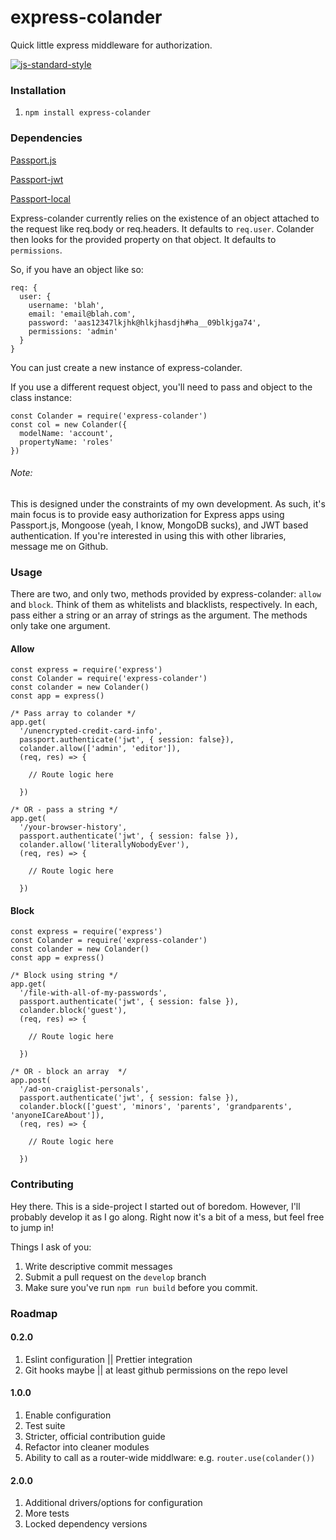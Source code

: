 # express-colander
Quick little express middleware for authorization.

[![js-standard-style](https://img.shields.io/badge/code%20style-standard-brightgreen.svg)](http://standardjs.com)


### Installation
1. `npm install express-colander`

### Dependencies
[Passport.js](http://passportjs.org)

[Passport-jwt](https://github.com/themikenicholson/passport-jwt)

[Passport-local](https://github.com/jaredhanson/passport-local')

Express-colander currently relies on the existence of an object attached to the request like req.body or req.headers. It defaults to `req.user`. Colander then looks for the provided property on that object. It defaults to `permissions`.

So, if you have an object like so:
```
req: {
  user: {
    username: 'blah',
    email: 'email@blah.com',
    password: 'aas12347lkjhk@hlkjhasdjh#ha__09blkjga74',
    permissions: 'admin'
  }
}
```
You can just create a new instance of express-colander.

If you use a different request object, you'll need to pass and object to the class instance:
```
const Colander = require('express-colander')
const col = new Colander({
  modelName: 'account',
  propertyName: 'roles'
})
```
###### Note:
This is designed under the constraints of my own development. As such, it's main focus is to provide easy authorization for Express apps using Passport.js, Mongoose (yeah, I know, MongoDB sucks), and JWT based authentication. If you're interested in using this with other libraries, message me on Github.

### Usage
There are two, and only two, methods provided by express-colander: `allow` and `block`. Think of them as whitelists and blacklists, respectively. In each, pass either a string or an array of strings as the argument. The methods only take one argument.

#### Allow
```
const express = require('express')
const Colander = require('express-colander')
const colander = new Colander()
const app = express()

/* Pass array to colander */
app.get(
  '/unencrypted-credit-card-info',
  passport.authenticate('jwt', { session: false}),
  colander.allow(['admin', 'editor']),
  (req, res) => {

    // Route logic here

  })

/* OR - pass a string */
app.get(
  '/your-browser-history',
  passport.authenticate('jwt', { session: false }),
  colander.allow('literallyNobodyEver'),
  (req, res) => {

    // Route logic here

  })
```

#### Block
```
const express = require('express')
const Colander = require('express-colander')
const colander = new Colander()
const app = express()

/* Block using string */
app.get(
  '/file-with-all-of-my-passwords',
  passport.authenticate('jwt', { session: false }),
  colander.block('guest'),
  (req, res) => {

    // Route logic here

  })

/* OR - block an array  */
app.post(
  '/ad-on-craiglist-personals',
  passport.authenticate('jwt', { session: false }),
  colander.block(['guest', 'minors', 'parents', 'grandparents', 'anyoneICareAbout']),
  (req, res) => {

    // Route logic here

  })
```

### Contributing
Hey there. This is a side-project I started out of boredom. However, I'll probably develop it as I go along. Right now it's a bit of a mess, but feel free to jump in!

Things I ask of you:
1. Write descriptive commit messages
2. Submit a pull request on the `develop` branch
3. Make sure you've run `npm run build` before you commit. 

### Roadmap
#### 0.2.0
1. Eslint configuration || Prettier integration
2. Git hooks maybe || at least github permissions on the repo level

#### 1.0.0
1. Enable configuration
2. Test suite
3. Stricter, official contribution guide
4. Refactor into cleaner modules
5. Ability to call as a router-wide middlware: e.g. `router.use(colander())`

#### 2.0.0
1. Additional drivers/options for configuration
2. More tests
3. Locked dependency versions
